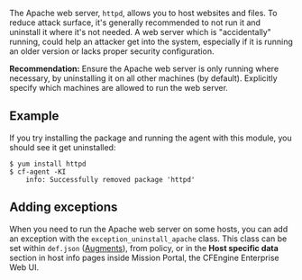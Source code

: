 The Apache web server, `httpd`, allows you to host websites and files.
To reduce attack surface, it's generally recommended to not run it and uninstall it where it's not needed.
A web server which is "accidentally" running, could help an attacker get into the system, especially if it is running an older version or lacks proper security configuration.

**Recommendation:** Ensure the Apache web server is only running where necessary, by uninstalling it on all other machines (by default).
Explicitly specify which machines are allowed to run the web server.

## Example

If you try installing the package and running the agent with this module, you should see it get uninstalled:

```
$ yum install httpd
$ cf-agent -KI
    info: Successfully removed package 'httpd'
```

## Adding exceptions

When you need to run the Apache web server on some hosts, you can add an exception with the `exception_uninstall_apache` class.
This class can be set within `def.json` ([Augments](https://docs.cfengine.com/docs/master/reference-language-concepts-augments.html)), from policy, or in the **Host specific data** section in host info pages inside Mission Portal, the CFEngine Enterprise Web UI.
